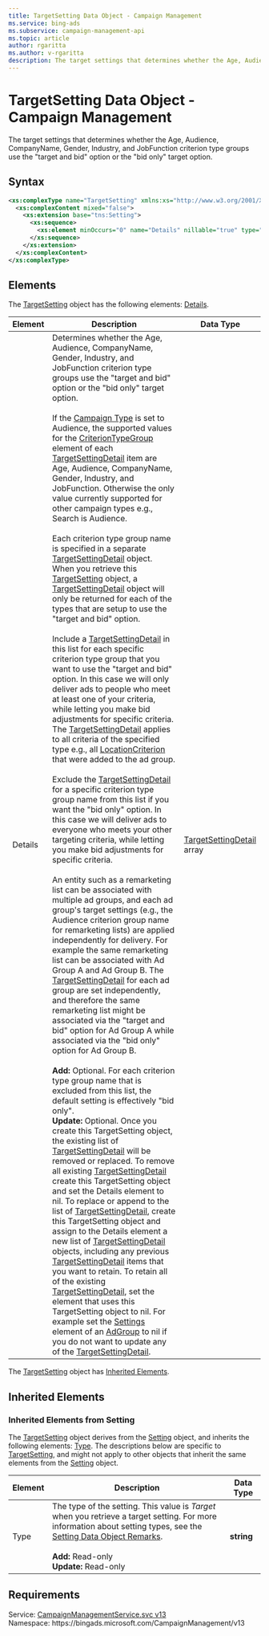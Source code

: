 ```yaml
---
title: TargetSetting Data Object - Campaign Management
ms.service: bing-ads
ms.subservice: campaign-management-api
ms.topic: article
author: rgaritta
ms.author: v-rgaritta
description: The target settings that determines whether the Age, Audience, CompanyName, Gender, Industry, and JobFunction criterion type groups use the "target and bid" option or the "bid only" target option.
---
```

# TargetSetting Data Object - Campaign Management
The target settings that determines whether the Age, Audience, CompanyName, Gender, Industry, and JobFunction criterion type groups use the "target and bid" option or the "bid only" target option.

## Syntax
```xml
<xs:complexType name="TargetSetting" xmlns:xs="http://www.w3.org/2001/XMLSchema">
  <xs:complexContent mixed="false">
    <xs:extension base="tns:Setting">
      <xs:sequence>
        <xs:element minOccurs="0" name="Details" nillable="true" type="tns:ArrayOfTargetSettingDetail" />
      </xs:sequence>
    </xs:extension>
  </xs:complexContent>
</xs:complexType>
```

## <a name="elements"></a>Elements

The [TargetSetting](targetsetting.md) object has the following elements: [Details](#details).

|Element|Description|Data Type|
|-----------|---------------|-------------|
|<a name="details"></a>Details|Determines whether the Age, Audience, CompanyName, Gender, Industry, and JobFunction criterion type groups use the "target and bid" option or the "bid only" target option.<br/><br/>If the [Campaign Type](campaign.md#campaigntype) is set to Audience, the supported values for the [CriterionTypeGroup](targetsettingdetail.md#criteriontypegroup) element of each [TargetSettingDetail](targetsettingdetail.md) item are Age, Audience, CompanyName, Gender, Industry, and JobFunction. Otherwise the only value currently supported for other campaign types e.g., Search is Audience.<br/><br/>Each criterion type group name is specified in a separate [TargetSettingDetail](targetsettingdetail.md) object. When you retrieve this [TargetSetting](targetsetting.md) object, a [TargetSettingDetail](targetsettingdetail.md) object will only be returned for each of the types that are setup to use the "target and bid" option.<br/><br/>Include a [TargetSettingDetail](targetsettingdetail.md) in this list for each specific criterion type group that you want to use the "target and bid" option. In this case we will only deliver ads to people who meet at least one of your criteria, while letting you make bid adjustments for specific criteria. The [TargetSettingDetail](targetsettingdetail.md) applies to all criteria of the specified type e.g., all [LocationCriterion](locationcriterion.md) that were added to the ad group.<br/><br/>Exclude the [TargetSettingDetail](targetsettingdetail.md) for a specific criterion type group name from this list if you want the "bid only" option. In this case we will deliver ads to everyone who meets your other targeting criteria, while letting you make bid adjustments for specific criteria.<br/><br/>An entity such as a remarketing list can be associated with multiple ad groups, and each ad group's target settings (e.g., the Audience criterion group name for remarketing lists) are applied independently for delivery. For example the same remarketing list can be associated with Ad Group A and Ad Group B. The [TargetSettingDetail](targetsettingdetail.md) for each ad group are set independently, and therefore the same remarketing list might be associated via the "target and bid" option for Ad Group A while associated via the "bid only" option for Ad Group B.<br/><br/>**Add:** Optional. For each criterion type group name that is excluded from this list, the default setting is effectively "bid only".<br/>**Update:** Optional. Once you create this TargetSetting object, the existing list of [TargetSettingDetail](targetsettingdetail.md) will be removed or replaced. To remove all existing [TargetSettingDetail](targetsettingdetail.md) create this TargetSetting object and set the Details element to nil. To replace or append to the list of [TargetSettingDetail](targetsettingdetail.md), create this TargetSetting object and assign to the Details element a new list of [TargetSettingDetail](targetsettingdetail.md) objects, including any previous [TargetSettingDetail](targetsettingdetail.md) items that you want to retain. To retain all of the existing [TargetSettingDetail](targetsettingdetail.md), set the element that uses this TargetSetting object to nil. For example set the [Settings](adgroup.md#settings) element of an [AdGroup](adgroup.md) to nil if you do not want to update any of the [TargetSettingDetail](targetsettingdetail.md).|[TargetSettingDetail](targetsettingdetail.md) array|

The [TargetSetting](targetsetting.md) object has [Inherited Elements](#inheritedelements).

## <a name="inheritedelements"></a>Inherited Elements

### <a name="inheritedelementssetting"></a>Inherited Elements from Setting
The [TargetSetting](targetsetting.md) object derives from the [Setting](setting.md) object, and inherits the following elements: [Type](#type). The descriptions below are specific to [TargetSetting](targetsetting.md), and might not apply to other objects that inherit the same elements from the [Setting](setting.md) object.  

|Element|Description|Data Type|
|-----------|---------------|-------------|
|<a name="type"></a>Type|The type of the setting. This value is *Target* when you retrieve a target setting. For more information about setting types, see the [Setting Data Object Remarks](setting.md#remarks).<br/><br/>**Add:** Read-only<br/>**Update:** Read-only|**string**|

## Requirements
Service: [CampaignManagementService.svc v13](https://campaign.api.bingads.microsoft.com/Api/Advertiser/CampaignManagement/v13/CampaignManagementService.svc)  
Namespace: https\://bingads.microsoft.com/CampaignManagement/v13  

